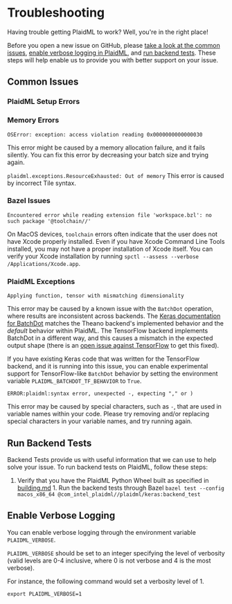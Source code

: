 # Troubleshooting

Having trouble getting PlaidML to work? Well, you're in the right place!

Before you open a new issue on GitHub, please [take a look at the common
issues](#common-issues), [enable verbose logging in
PlaidML](#enable-verbose-logging), and [run backend tests](#run-backend-tests).
These steps will help enable us to provide you with better support on your
issue.

## Common Issues

### PlaidML Setup Errors

### Memory Errors

`OSError: exception: access violation reading 0x0000000000000030`

This error might be caused by a memory allocation failure, and it fails
silently. You can fix this error by decreasing your batch size and trying again.

`plaidml.exceptions.ResourceExhausted: Out of memory` This error is caused by
incorrect Tile syntax.

### Bazel Issues

`Encountered error while reading extension file 'workspace.bzl': no such package
'@toolchain//'`

On MacOS devices, `toolchain` errors often indicate that the user does not have
Xcode properly installed. Even if you have Xcode Command Line Tools installed,
you may not have a proper installation of Xcode itself. You can verify your
Xcode installation by running `spctl --assess --verbose
/Applications/Xcode.app`.

### PlaidML Exceptions

`Applying function, tensor with mismatching dimensionality`

This error may be caused by a known issue with the `BatchDot` operation, where
results are inconsistent across backends. The [Keras documentation for
BatchDot](https://keras.io/backend/#batch_dot) matches the Theano backend's
implemented behavior and the _default_ behavior within PlaidML. The TensorFlow
backend implements BatchDot in a different way, and this causes a mismatch in
the expected output shape (there is an [open issue against
TensorFlow](https://github.com/tensorflow/tensorflow/issues/30846) to get this
fixed).

If you have existing Keras code that was written for the TensorFlow backend, and
it is running into this issue, you can enable experimental support for
TensorFlow-like `BatchDot` behavior by setting the environment variable
`PLAIDML_BATCHDOT_TF_BEHAVIOR` to `True`.

`ERROR:plaidml:syntax error, unexpected -, expecting "," or )`

This error may be caused by special characters, such as `-`, that are used in
variable names within your code. Please try removing and/or replacing special
characters in your variable names, and try running again.

## Run Backend Tests

Backend Tests provide us with useful information that we can use to help solve
your issue. To run backend tests on PlaidML, follow these steps:

1. Verify that you have the PlaidML Python Wheel built as specified in
[building.md](building.md) 1. Run the backend tests through Bazel ``` bazel test
--config macos_x86_64 @com_intel_plaidml//plaidml/keras:backend_test ```

## Enable Verbose Logging

You can enable verbose logging through the environment variable
`PLAIDML_VERBOSE`.

`PLAIDML_VERBOSE` should be set to an integer specifying the level of verbosity
(valid levels are 0-4 inclusive, where 0 is not verbose and 4 is the most
verbose).

For instance, the following command would set a verbosity level of 1.

``` export PLAIDML_VERBOSE=1 ```
